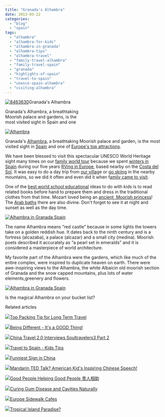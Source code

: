 ```yaml
---
title: "Granada's Alhambra"
date: 2013-03-22
categories: 
  - "blog"
  - "spain"
tags: 
  - "alhambra"
  - "alhambra-for-kids"
  - "alhambra-in-granada"
  - "alhambra-tips"
  - "alhambra-travel"
  - "family-travel-alhambra"
  - "family-travel-spain"
  - "granada"
  - "highlights-of-spain"
  - "travel-to-spain"
  - "unesco-spain-alhambra"
  - "visiting-alhambra"
---
```


[![8463630](https://pub-ac94b3f306b24c0dba4238943c97f2e1.r2.dev/6a00e5502a95078833017c38012a45970b.jpg "8463630")](https://pub-ac94b3f306b24c0dba4238943c97f2e1.r2.dev/6a00e5502a95078833017c38012a45970b.jpg)Granada's Alhambra  
  
Granada's Alhambra, a breathtaking  
Moorish palace and gardens, is the  
most visited sight in Spain and one

<!--more-->  
[![Alhambra ](https://pub-ac94b3f306b24c0dba4238943c97f2e1.r2.dev/6a00e5502a95078833017d423061d7970c.jpg "Alhambra ")](https://pub-ac94b3f306b24c0dba4238943c97f2e1.r2.dev/6a00e5502a95078833017d423061d7970c.jpg)  
  
Granada's [Alhambra](http://soultravelers3new.local/2007/03/la-alhambra.html "Alhambra in Granada travel "), a breathtaking Moorish palace and garden, is the most visited sight in [Spain](http://soultravelers3new.local/2013/01/travel-to-spain-kids-tips.html "travel to spain") and one of [Europe's top attractions](http://soultravelers3new.local/2012/02/5-best-european-family-vacations.html "Best European vacations").  
  
We have been blessed to visit this spectacular UNESCO World Heritage sight many times on our [family world tour](http://soultravelers3new.local/2012/01/amazing-family-world-tour.html "family world tour") because we spent [winters in Spain](http://soultravelers3new.local/2009/11/lifestyle-design-a-winter-in-spain-extendedtravel-digitalnomad-miniretirement-4hww-travel.html "winters in Spain - how to") during our five years [RVing in Europe](http://soultravelers3new.local/2012/07/travelling-traveling-around-europe-in-a-campervan.html "traveling around Europe in a campervan"), based nearby on the [Costa del Sol](http://soultravelers3new.local/2010/06/family-travel-tips-in-spains-costa-del-sol-countryside-adventures-mediterranean-beaches-photography-.html "costa del sol tips"). It was easy to do a day trip from [our villag](http://soultravelers3new.local/2006/11/we-are-living-i.html "white village in Spain")e or [go skiing](http://soultravelers3new.local/2012/12/skiing-in-southern-spain.html "skiing in southern spain") in the nearby mountains, so we did it often and even did it when f[amily came to visit](http://soultravelers3new.local/2007/02/marbella.html "3 generations travel in Marbella").  
  
One of the [best world school educational](http://soultravelers3new.local/2013/01/world-school-education-at-its-best-.html "best world school education ideas") ideas to do with kids is to read related books before hand to prepare them and dress in the traditional clothes from that time. Mozart loved being an [ancient  Moorish princess](http://soultravelers3new.local/2007/03/ancient-princes.html "family travel granada alhambra")! The [Arab baths](http://soultravelers3new.local/2010/03/ahh-arab-baths-andalusia-spa-malaga-granada-benalmedena-massage-hotspringsthemal-water-roman.html "arab baths in spain") there are also divine. Don't forget to see it at night and sunset as well as the day time.  
  
[![Alhambra in Granada Spain](https://pub-ac94b3f306b24c0dba4238943c97f2e1.r2.dev/6a00e5502a95078833017ee9a45be4970d.png "Alhambra in Granada Spain")](https://pub-ac94b3f306b24c0dba4238943c97f2e1.r2.dev/6a00e5502a95078833017ee9a45be4970d.png)  
  
The name Alhambra means “red castle” because in some lights the towers take on a golden reddish hue. It dates back to the ninth century and is a fortress (alcazaba), a palace (alcazar) and a small city (medina). Moorish poets described it accurately as “a pearl set in emeralds” and it is  considered a masterpiece of world architecture.  
  
My favorite part of the Alhambra were the gardens, which like much of the entire complex, were inspired to duplicate heaven on earth. There were awe-inspiring views to the Alhambra, the white Albaicin old moorish section of Granada and the snow capped mountains, plus lots of water elements,greenery and flowers.  
  
[![Alhambra in Granada Spain](https://pub-ac94b3f306b24c0dba4238943c97f2e1.r2.dev/6a00e5502a95078833017c38013d92970b.png "Alhambra in Granada Spain")](https://pub-ac94b3f306b24c0dba4238943c97f2e1.r2.dev/6a00e5502a95078833017c38013d92970b.png)  
  
Is the magical Alhambra on your bucket list?  
  

Related articles

[![](http://i.zemanta.com/149896182_80_80.jpg)](http://soultravelers3new.local/2013/03/top-travel-tip-for-long-term-travel.html)[Top Packing Tip for Long Term Travel](http://soultravelers3new.local/2013/03/top-travel-tip-for-long-term-travel.html)

[![](http://i.zemanta.com/149612895_80_80.jpg)](http://soultravelers3new.local/2013/03/being-different-its-a-good-thing.html)[Being Different - It's a GOOD Thing!](http://soultravelers3new.local/2013/03/being-different-its-a-good-thing.html)

[![](http://i.zemanta.com/146409563_80_80.jpg)](http://soultravelers3new.local/2013/02/china-travel-20-interviews-soultravelers3-part-2.html)[China Travel 2.0 Interviews Soultravelers3 Part 2](http://soultravelers3new.local/2013/02/china-travel-20-interviews-soultravelers3-part-2.html)

[![](http://i.zemanta.com/141156810_80_80.jpg)](http://soultravelers3new.local/2013/01/travel-to-spain-kids-tips.html)[Travel to Spain - Kids Tips](http://soultravelers3new.local/2013/01/travel-to-spain-kids-tips.html)

[![](http://i.zemanta.com/142234941_80_80.jpg)](http://soultravelers3new.local/2013/02/funniest-sign-in-china.html)[Funniest Sign in China](http://soultravelers3new.local/2013/02/funniest-sign-in-china.html)

[![](http://i.zemanta.com/152306180_80_80.jpg)](http://soultravelers3new.local/2013/03/mandarin-ted-talk-american-kids-inspiring-chinese-speech-.html)[Mandarin TED Talk? American Kid's Inspiring Chinese Speech!](http://soultravelers3new.local/2013/03/mandarin-ted-talk-american-kids-inspiring-chinese-speech-.html)

[![](http://i.zemanta.com/150504293_80_80.jpg)](http://soultravelers3new.local/2013/03/good-people-helping-good-people-%E8%B4%B5%E4%BA%BA%E7%9B%B8%E5%8A%A9.html)[Good People Helping Good People 贵人相助](http://soultravelers3new.local/2013/03/good-people-helping-good-people-%E8%B4%B5%E4%BA%BA%E7%9B%B8%E5%8A%A9.html)

[![](http://i.zemanta.com/154024597_80_80.jpg)](http://soultravelers3new.local/2013/03/curing-gum-disease-and-cavities-naturally.html)[Curing Gum Disease and Cavities Naturally](http://soultravelers3new.local/2013/03/curing-gum-disease-and-cavities-naturally.html)

[![](http://i.zemanta.com/148973016_80_80.jpg)](http://soultravelers3new.local/2013/03/europe-sidewalk-cafes.html)[Europe Sidewalk Cafes](http://soultravelers3new.local/2013/03/europe-sidewalk-cafes.html)

[![](http://i.zemanta.com/141946037_80_80.jpg)](http://soultravelers3new.local/2013/01/tropical-island-paradise.html)[Tropical Island Paradise?](http://soultravelers3new.local/2013/01/tropical-island-paradise.html)

